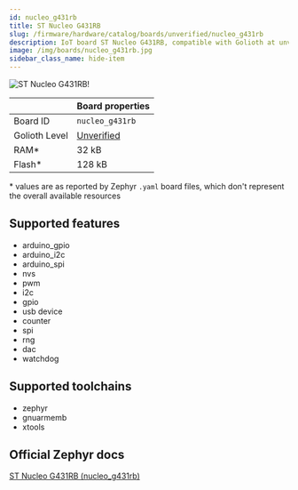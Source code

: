 ```yaml
---
id: nucleo_g431rb
title: ST Nucleo G431RB
slug: /firmware/hardware/catalog/boards/unverified/nucleo_g431rb
description: IoT board ST Nucleo G431RB, compatible with Golioth at unverified level.
image: /img/boards/nucleo_g431rb.jpg
sidebar_class_name: hide-item
---
```


[//]: # (This is an auto-generated file, do not edit! Changes to it will be lost upon re-generation)

![ST Nucleo G431RB!](/img/boards/nucleo_g431rb.jpg "ST Nucleo G431RB")

|                | Board properties     |
| -------------  | -------------------- |
| Board ID       | `nucleo_g431rb` |
| Golioth Level  | [Unverified](/firmware/hardware#unverified-boards) |
| RAM*           | 32 kB |
| Flash*         | 128 kB |

\* values are as reported by Zephyr `.yaml` board files, which don't represent the overall available resources



## Supported features

* arduino_gpio
* arduino_i2c
* arduino_spi
* nvs
* pwm
* i2c
* gpio
* usb device
* counter
* spi
* rng
* dac
* watchdog

## Supported toolchains

* zephyr
* gnuarmemb
* xtools

## Official Zephyr docs

[ST Nucleo G431RB (nucleo_g431rb)](https://docs.zephyrproject.org/latest/boards/st/nucleo_g431rb/doc/index.html)
